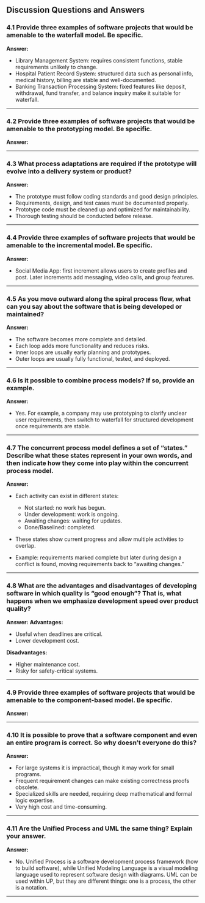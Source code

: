 
## Discussion Questions and Answers

### 4.1 Provide three examples of software projects that would be amenable to the waterfall model. Be specific.

**Answer:**

* Library Management System: requires consistent functions, stable requirements unlikely to change.
* Hospital Patient Record System: structured data such as personal info, medical history, billing are stable and well-documented.
* Banking Transaction Processing System: fixed features like deposit, withdrawal, fund transfer, and balance inquiry make it suitable for waterfall.

---

### 4.2 Provide three examples of software projects that would be amenable to the prototyping model. Be specific.

**Answer:**

---

### 4.3 What process adaptations are required if the prototype will evolve into a delivery system or product?

**Answer:**

* The prototype must follow coding standards and good design principles.
* Requirements, design, and test cases must be documented properly.
* Prototype code must be cleaned up and optimized for maintainability.
* Thorough testing should be conducted before release.

---

### 4.4 Provide three examples of software projects that would be amenable to the incremental model. Be specific.

**Answer:**

* Social Media App: first increment allows users to create profiles and post. Later increments add messaging, video calls, and group features.

---

### 4.5 As you move outward along the spiral process flow, what can you say about the software that is being developed or maintained?

**Answer:**

* The software becomes more complete and detailed.
* Each loop adds more functionality and reduces risks.
* Inner loops are usually early planning and prototypes.
* Outer loops are usually fully functional, tested, and deployed.

---

### 4.6 Is it possible to combine process models? If so, provide an example.

**Answer:**

* Yes. For example, a company may use prototyping to clarify unclear user requirements, then switch to waterfall for structured development once requirements are stable.

---

### 4.7 The concurrent process model defines a set of “states.” Describe what these states represent in your own words, and then indicate how they come into play within the concurrent process model.

**Answer:**

* Each activity can exist in different states:

  * Not started: no work has begun.
  * Under development: work is ongoing.
  * Awaiting changes: waiting for updates.
  * Done/Baselined: completed.
* These states show current progress and allow multiple activities to overlap.
* Example: requirements marked complete but later during design a conflict is found, moving requirements back to “awaiting changes.”

---

### 4.8 What are the advantages and disadvantages of developing software in which quality is “good enough”? That is, what happens when we emphasize development speed over product quality?

**Answer:**
**Advantages:**

* Useful when deadlines are critical.
* Lower development cost.

**Disadvantages:**

* Higher maintenance cost.
* Risky for safety-critical systems.

---

### 4.9 Provide three examples of software projects that would be amenable to the component-based model. Be specific.

**Answer:**

---

### 4.10 It is possible to prove that a software component and even an entire program is correct. So why doesn’t everyone do this?

**Answer:**

* For large systems it is impractical, though it may work for small programs.
* Frequent requirement changes can make existing correctness proofs obsolete.
* Specialized skills are needed, requiring deep mathematical and formal logic expertise.
* Very high cost and time-consuming.

---

### 4.11 Are the Unified Process and UML the same thing? Explain your answer.

**Answer:**

* No. Unified Process is a software development process framework (how to build software), while Unified Modeling Language is a visual modeling language used to represent software design with diagrams. UML can be used within UP, but they are different things: one is a process, the other is a notation.

---




